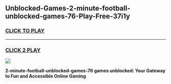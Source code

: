 
## Unblocked-Games-2-minute-football-unblocked-games-76-Play-Free-37i1y
<h3>
<a href="https://premium76.site?title=2-minute-football-unblocked-games-76&ref=12A">CLICK TO PLAY</a></h3>
<hr>

<h3>
<a href="https://premium76.site?title=2-minute-football-unblocked-games-76&ref=12A">CLICK 2 PLAY</a>
  
</h3>

<a href="https://premium76.site?title=2-minute-football-unblocked-games-76&ref=12A"><img src="https://clearcache.store/games.png"></a>


**2-minute-football-unblocked-games-76 games unblocked: Your Gateway to Fun and Accessible Online Gaming**

